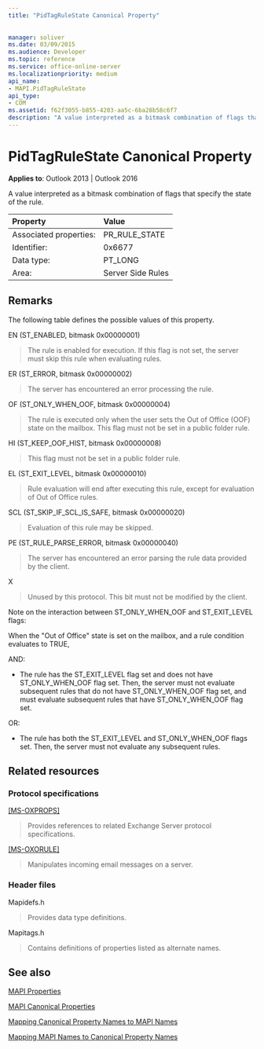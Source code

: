 ```yaml
---
title: "PidTagRuleState Canonical Property"
 
 
manager: soliver
ms.date: 03/09/2015
ms.audience: Developer
ms.topic: reference
ms.service: office-online-server
ms.localizationpriority: medium
api_name:
- MAPI.PidTagRuleState
api_type:
- COM
ms.assetid: f62f3055-b855-4203-aa5c-6ba28b58c6f7
description: "A value interpreted as a bitmask combination of flags that specify the state of the rule for Outlook 2013 or Outlook 2016."
---
```


# PidTagRuleState Canonical Property

  
  
**Applies to**: Outlook 2013 | Outlook 2016 
  
A value interpreted as a bitmask combination of flags that specify the state of the rule.
  
|Property |Value |
|:-----|:-----|
|Associated properties:  <br/> |PR_RULE_STATE  <br/> |
|Identifier:  <br/> |0x6677  <br/> |
|Data type:  <br/> |PT_LONG  <br/> |
|Area:  <br/> |Server Side Rules  <br/> |
   
## Remarks

The following table defines the possible values of this property.
  
EN (ST_ENABLED, bitmask 0x00000001)
  
> The rule is enabled for execution. If this flag is not set, the server must skip this rule when evaluating rules.
    
ER (ST_ERROR, bitmask 0x00000002)
  
> The server has encountered an error processing the rule.
    
OF (ST_ONLY_WHEN_OOF, bitmask 0x00000004)
  
> The rule is executed only when the user sets the Out of Office (OOF) state on the mailbox. This flag must not be set in a public folder rule.
    
HI (ST_KEEP_OOF_HIST, bitmask 0x00000008)
  
> This flag must not be set in a public folder rule.
    
EL (ST_EXIT_LEVEL, bitmask 0x00000010)
  
> Rule evaluation will end after executing this rule, except for evaluation of Out of Office rules.
    
SCL (ST_SKIP_IF_SCL_IS_SAFE, bitmask 0x00000020)
  
> Evaluation of this rule may be skipped.
    
PE (ST_RULE_PARSE_ERROR, bitmask 0x00000040)
  
> The server has encountered an error parsing the rule data provided by the client.
    
X
  
> Unused by this protocol. This bit must not be modified by the client.
    
Note on the interaction between ST_ONLY_WHEN_OOF and ST_EXIT_LEVEL flags: 
  
When the "Out of Office" state is set on the mailbox, and a rule condition evaluates to TRUE, 
  
AND:
  
- The rule has the ST_EXIT_LEVEL flag set and does not have ST_ONLY_WHEN_OOF flag set. Then, the server must not evaluate subsequent rules that do not have ST_ONLY_WHEN_OOF flag set, and must evaluate subsequent rules that have ST_ONLY_WHEN_OOF flag set.
    
OR:
  
- The rule has both the ST_EXIT_LEVEL and ST_ONLY_WHEN_OOF flags set. Then, the server must not evaluate any subsequent rules.
    
## Related resources

### Protocol specifications

[[MS-OXPROPS]](https://msdn.microsoft.com/library/f6ab1613-aefe-447d-a49c-18217230b148%28Office.15%29.aspx)
  
> Provides references to related Exchange Server protocol specifications.
    
[[MS-OXORULE]](https://msdn.microsoft.com/library/70ac9436-501e-43e2-9163-20d2b546b886%28Office.15%29.aspx)
  
> Manipulates incoming email messages on a server.
    
### Header files

Mapidefs.h
  
> Provides data type definitions.
    
Mapitags.h
  
> Contains definitions of properties listed as alternate names.
    
## See also



[MAPI Properties](mapi-properties.md)
  
[MAPI Canonical Properties](mapi-canonical-properties.md)
  
[Mapping Canonical Property Names to MAPI Names](mapping-canonical-property-names-to-mapi-names.md)
  
[Mapping MAPI Names to Canonical Property Names](mapping-mapi-names-to-canonical-property-names.md)

